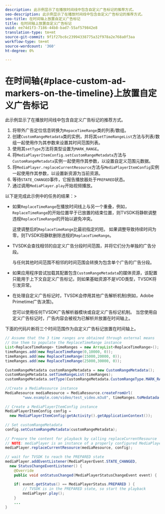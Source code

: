 ```yaml
---
description: 此示例显示了在播放时间线中包含自定义广告标记的推荐方式。
seo-description: 此示例显示了在播放时间线中包含自定义广告标记的推荐方式。
seo-title: 在时间轴上放置自定义广告标记
title: 在时间轴上放置自定义广告标记
uuid: ee74d1f3-7186-44b8-bad7-55af579842e8
translation-type: tm+mt
source-git-commit: 9f1f27bc6c23994338775a32f978a2e768a0f3aa
workflow-type: tm+mt
source-wordcount: '360'
ht-degree: 0%

---
```



# 在时间轴{#place-custom-ad-markers-on-the-timeline}上放置自定义广告标记

此示例显示了在播放时间线中包含自定义广告标记的推荐方式。

1. 将带外广告定位信息转换为`RepaceTimeRange`类的列表/数组。
1. 创建`CustomRangeMetadata`类的实例，并将其`setTimeRangeList`方法与列表/数组一起使用作为其参数来设置其时间范围列表。
1. 使用其`setType`方法将类型设置为`MARK_RANGE`。
1. 将`MediaPlayerItemConfig.setCustomRangeMetadata`方法与`CustomRangeMetadata`实例一起使用作其参数，以设置自定义范围元数据。
1. 将`MediaPlayer.replaceCurrentResource`方法与`MediaPlayerItemConfig`实例一起使用作其参数，以设置新资源为当前资源。
1. 等待`STATE_CHANGED`事件，它报告播放器处于`PREPARED`状态。
1. 通过调用`MediaPlayer.play`开始视频播放。

以下是完成此示例中的任务的结果：>
* 如果`ReplaceTimeRange`在播放时间线上与另一个重叠，例如，`ReplaceTimeRange`的开始位置早于已放置的结束位置，则TVSDK将静默调整违规`ReplaceTimeRange`的开始以避免冲突。

   这使调整后的`ReplaceTimeRange`比最初指定的短。 如果调整导致持续时间为零，则TVSDK将静默删除违规的`ReplaceTimeRange`。

* TVSDK会查找相邻的自定义广告分段时间范围，并将它们分为单独的广告分段。

   与任何其他时间范围不相邻的时间范围会转换为包含单个广告的广告分段。
* 如果应用程序尝试加载其配置包含`CustomRangeMetadata`的媒体资源，该配置只能用于上下文自定义广告标记，则如果基础资源不是VOD类型，TVSDK将引发异常。
* 在处理自定义广告标记时，TVSDK会停用其他广告解析机制(例如，Adobe Primetime广告决策)。

   您可以使用任何TVSDK广告解析器模块或自定义广告标记机制。 当您使用自定义广告标记时，广告内容会被视为已解析并放置在时间轴上。

下面的代码片断将三个时间范围作为自定义广告标记放置在时间轴上。

```java
// Assume that the 3 time ranges are obtained through external means 
// Use them to populate the ReplaceTimeRange instance 
List<ReplaceTimeRange> timeRanges = new ArrayList<ReplaceTimeRange>(); 
timeRanges.add(new ReplaceTimeRange(0,10000, 0)); 
timeRanges.add(new ReplaceTimeRange(15000,20000, 0)); 
timeRanges.add(new ReplaceTimeRange(25000,30000, 0)); 
 
CustomRangeMetadata customRangeMetadata = new CustomRangeMetadata(); 
customRangeMetadata.setTimeRangeList(timeRanges); 
customRangeMetadata.setType(CustomRangeMetadata.CustomRangeType.MARK_RANGE); 
 
//Create a MediaResource instance 
MediaResource mediaResource = MediaResource.createFromUrl( 
        "www.example.com/video/test_video.m3u8", timeRanges.toMedatada(null)); 
 
// Create a MediaPlayerItemConfig instance 
MediaPlayerItemConfig config =  
  new MediaPlayerItemConfig(getActivity().getApplicationContext()); 
 
// Set customRangeMetadata 
config.setCustomRangeMetadata(customRangeMetadata); 
 
// Prepare the content for playback by calling replaceCurrentResource 
// NOTE: mediaPlayer is an instance of a properly configured MediaPlayer  
mediaPlayer.replaceCurrentResource(mediaResource, config); 
 
// wait for TVSDK to reach the PREPARED state 
mediaPlayer.addEventListener(MediaPlayerEvent.STATE_CHANGED,  
  new StatusChangeEventListener() { 
    @Override 
    public void onStatusChanged(MediaPlayerStatusChangeEvent event) { 
 
    if( event.getStatus() == MediaPlayerStatus.PREPARED ) { 
        // TVSDK is in the PREPARED state, so start the playback  
        mediaPlayer.play(); 
    } 
    ... 
}
```
